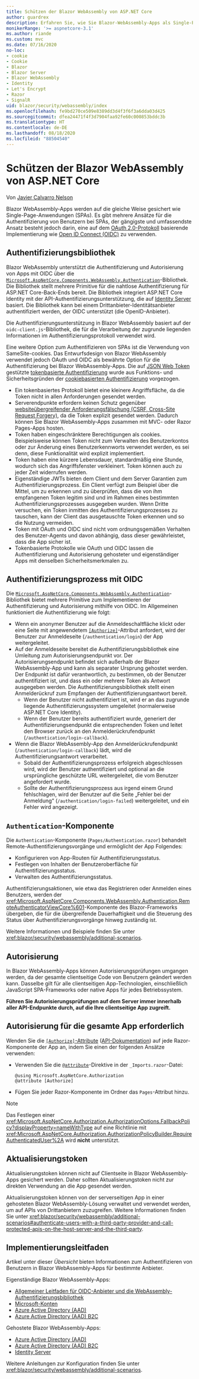 ```yaml
---
title: Schützen der Blazor WebAssembly von ASP.NET Core
author: guardrex
description: Erfahren Sie, wie Sie Blazor-WebAssembly-Apps als Single-Page-Anwendungen (SPAs) sichern.
monikerRange: '>= aspnetcore-3.1'
ms.author: riande
ms.custom: mvc
ms.date: 07/16/2020
no-loc:
- cookie
- Cookie
- Blazor
- Blazor Server
- Blazor WebAssembly
- Identity
- Let's Encrypt
- Razor
- SignalR
uid: blazor/security/webassembly/index
ms.openlocfilehash: fe9bd270ce509e8389dd3d4f3f6f3a6dda03d425
ms.sourcegitcommit: dfea24471f4f3d7904faa92fe60c000853bddc3b
ms.translationtype: HT
ms.contentlocale: de-DE
ms.lasthandoff: 08/18/2020
ms.locfileid: "88504540"
---
```

# <a name="secure-aspnet-core-no-locblazor-webassembly"></a>Schützen der Blazor WebAssembly von ASP.NET Core

Von [Javier Calvarro Nelson](https://github.com/javiercn)

Blazor WebAssembly-Apps werden auf die gleiche Weise gesichert wie Single-Page-Anwendungen (SPAs). Es gibt mehrere Ansätze für die Authentifizierung von Benutzern bei SPAs, der gängigste und umfassendste Ansatz besteht jedoch darin, eine auf dem [OAuth 2.0-Protokoll](https://oauth.net/) basierende Implementierung wie [Open ID Connect (OIDC)](https://openid.net/connect/) zu verwenden.

## <a name="authentication-library"></a>Authentifizierungsbibliothek

Blazor WebAssembly unterstützt die Authentifizierung und Autorisierung von Apps mit OIDC über die [`Microsoft.AspNetCore.Components.WebAssembly.Authentication`](https://www.nuget.org/packages/Microsoft.AspNetCore.Components.WebAssembly.Authentication)-Bibliothek. Die Bibliothek stellt mehrere Primitive für die nahtlose Authentifizierung für ASP.NET Core-Back-Ends bereit. Die Bibliothek integriert ASP.NET Core Identity mit der API-Authentifizierungsunterstützung, die auf [Identity Server](https://identityserver.io/) basiert. Die Bibliothek kann bei einem Drittanbieter-Identitätsanbieter authentifiziert werden, der OIDC unterstützt (die OpenID-Anbieter).

Die Authentifizierungsunterstützung in Blazor WebAssembly basiert auf der `oidc-client.js`-Bibliothek, die für die Verarbeitung der zugrunde liegenden Informationen im Authentifizierungsprotokoll verwendet wird.

Eine weitere Option zum Authentifizieren von SPAs ist die Verwendung von SameSite-cookies. Das Entwurfsdesign von Blazor WebAssembly verwendet jedoch OAuth und OIDC als bewährte Option für die Authentifizierung bei Blazor WebAssembly-Apps. Die auf [JSON Web Token](https://self-issued.info/docs/draft-ietf-oauth-json-web-token.html) gestützte [tokenbasierte Authentifizierung](xref:security/anti-request-forgery#token-based-authentication) wurde aus Funktions- und Sicherheitsgründen der [cookiebasierten Authentifizierung](xref:security/anti-request-forgery#cookie-based-authentication) vorgezogen.

* Ein tokenbasiertes Protokoll bietet eine kleinere Angriffsfläche, da die Token nicht in allen Anforderungen gesendet werden.
* Serverendpunkte erfordern keinen Schutz gegenüber [websiteübergreifender Anforderungsfälschung (CSRF, Cross-Site Request Forgery)](xref:security/anti-request-forgery), da die Token explizit gesendet werden. Dadurch können Sie Blazor WebAssembly-Apps zusammen mit MVC- oder Razor Pages-Apps hosten.
* Token haben eingeschränktere Berechtigungen als cookies. Beispielsweise können Token nicht zum Verwalten des Benutzerkontos oder zur Änderung eines Benutzerkennworts verwendet werden, es sei denn, diese Funktionalität wird explizit implementiert.
* Token haben eine kürzere Lebensdauer, standardmäßig eine Stunde, wodurch sich das Angriffsfenster verkleinert. Token können auch zu jeder Zeit widerrufen werden.
* Eigenständige JWTs bieten dem Client und dem Server Garantien zum Authentifizierungsprozess. Ein Client verfügt zum Beispiel über die Mittel, um zu erkennen und zu überprüfen, dass die von ihm empfangenen Token legitim sind und im Rahmen eines bestimmten Authentifizierungsprozesses ausgegeben wurden. Wenn Dritte versuchen, ein Token inmitten des Authentifizierungsprozesses zu tauschen, kann der Client das ausgetauschte Token erkennen und so die Nutzung vermeiden.
* Token mit OAuth und OIDC sind nicht vom ordnungsgemäßen Verhalten des Benutzer-Agents und davon abhängig, dass dieser gewährleistet, dass die App sicher ist.
* Tokenbasierte Protokolle wie OAuth und OIDC lassen die Authentifizierung und Autorisierung gehosteter und eigenständiger Apps mit denselben Sicherheitsmerkmalen zu.

## <a name="authentication-process-with-oidc"></a>Authentifizierungsprozess mit OIDC

Die [`Microsoft.AspNetCore.Components.WebAssembly.Authentication`](https://www.nuget.org/packages/Microsoft.AspNetCore.Components.WebAssembly.Authentication)-Bibliothek bietet mehrere Primitive zum Implementieren der Authentifizierung und Autorisierung mithilfe von OIDC. Im Allgemeinen funktioniert die Authentifizierung wie folgt:

* Wenn ein anonymer Benutzer auf die Anmeldeschaltfläche klickt oder eine Seite mit angewendetem [`[Authorize]`](xref:Microsoft.AspNetCore.Authorization.AuthorizeAttribute)-Attribut anfordert, wird der Benutzer zur Anmeldeseite (`/authentication/login`) der App weitergeleitet.
* Auf der Anmeldeseite bereitet die Authentifizierungsbibliothek eine Umleitung zum Autorisierungsendpunkt vor. Der Autorisierungsendpunkt befindet sich außerhalb der Blazor WebAssembly-App und kann als separater Ursprung gehostet werden. Der Endpunkt ist dafür verantwortlich, zu bestimmen, ob der Benutzer authentifiziert ist, und dass ein oder mehrere Token als Antwort ausgegeben werden. Die Authentifizierungsbibliothek stellt einen Anmelderückruf zum Empfangen der Authentifizierungsantwort bereit.
  * Wenn der Benutzer nicht authentifiziert ist, wird er an das zugrunde liegende Authentifizierungssystem umgeleitet (normalerweise ASP.NET Core Identity).
  * Wenn der Benutzer bereits authentifiziert wurde, generiert der Authentifizierungsendpunkt die entsprechenden Token und leitet den Browser zurück an den Anmelderückrufendpunkt (`/authentication/login-callback`).
* Wenn die Blazor WebAssembly-App den Anmelderückrufendpunkt (`/authentication/login-callback`) lädt, wird die Authentifizierungsantwort verarbeitet.
  * Sobald der Authentifizierungsprozess erfolgreich abgeschlossen wird, wird der Benutzer authentifiziert und optional an die ursprüngliche geschützte URL weitergeleitet, die vom Benutzer angefordert wurde.
  * Sollte der Authentifizierungsprozess aus irgend einem Grund fehlschlagen, wird der Benutzer auf die Seite „Fehler bei der Anmeldung“ (`/authentication/login-failed`) weitergeleitet, und ein Fehler wird angezeigt.

## <a name="authentication-component"></a>`Authentication`-Komponente

Die `Authentication`-Komponente (`Pages/Authentication.razor`) behandelt Remote-Authentifizierungsvorgänge und ermöglicht der App Folgendes:

* Konfigurieren von App-Routen für Authentifizierungsstatus.
* Festlegen von Inhalten der Benutzeroberfläche für Authentifizierungsstatus.
* Verwalten des Authentifizierungsstatus.

Authentifizierungsaktionen, wie etwa das Registrieren oder Anmelden eines Benutzers, werden der <xref:Microsoft.AspNetCore.Components.WebAssembly.Authentication.RemoteAuthenticatorViewCore%601>-Komponente des Blazor-Frameworks übergeben, die für die übergreifende Dauerhaftigkeit und die Steuerung des Status über Authentifizierungsvorgänge hinweg zuständig ist.

Weitere Informationen und Beispiele finden Sie unter <xref:blazor/security/webassembly/additional-scenarios>.

## <a name="authorization"></a>Autorisierung

In Blazor WebAssembly-Apps können Autorisierungsprüfungen umgangen werden, da der gesamte clientseitige Code von Benutzern geändert werden kann. Dasselbe gilt für alle clientseitigen App-Technologien, einschließlich JavaScript SPA-Frameworks oder native Apps für jedes Betriebssystem.

**Führen Sie Autorisierungsprüfungen auf dem Server immer innerhalb aller API-Endpunkte durch, auf die Ihre clientseitige App zugreift.**

## <a name="require-authorization-for-the-entire-app"></a>Autorisierung für die gesamte App erforderlich

Wenden Sie die [`[Authorize]`-Attribute](xref:blazor/security/index#authorize-attribute) ([API-Dokumentation](xref:System.Web.Mvc.AuthorizeAttribute)) auf jede Razor-Komponente der App an, indem Sie einen der folgenden Ansätze verwenden:

* Verwenden Sie die [`@attribute`](xref:mvc/views/razor#attribute)-Direktive in der `_Imports.razor`-Datei:

  ```razor
  @using Microsoft.AspNetCore.Authorization
  @attribute [Authorize]
  ```

* Fügen Sie jeder Razor-Komponente im Ordner das `Pages`-Attribut hinzu.

> [!NOTE]
> Das Festlegen einer <xref:Microsoft.AspNetCore.Authorization.AuthorizationOptions.FallbackPolicy?displayProperty=nameWithType> auf eine Richtlinie mit <xref:Microsoft.AspNetCore.Authorization.AuthorizationPolicyBuilder.RequireAuthenticatedUser%2A> wird **nicht** unterstützt.

## <a name="refresh-tokens"></a>Aktualisierungstoken

Aktualisierungstoken können nicht auf Clientseite in Blazor WebAssembly-Apps gesichert werden. Daher sollten Aktualisierungstoken nicht zur direkten Verwendung an die App gesendet werden.

Aktualisierungstoken können von der serverseitigen App in einer gehosteten Blazor WebAssembly-Lösung verwaltet und verwendet werden, um auf APIs von Drittanbietern zuzugreifen. Weitere Informationen finden Sie unter <xref:blazor/security/webassembly/additional-scenarios#authenticate-users-with-a-third-party-provider-and-call-protected-apis-on-the-host-server-and-the-third-party>.

## <a name="implementation-guidance"></a>Implementierungsleitfaden

Artikel unter dieser *Übersicht* bieten Informationen zum Authentifizieren von Benutzern in Blazor WebAssembly-Apps für bestimmte Anbieter.

Eigenständige Blazor WebAssembly-Apps:

* [Allgemeiner Leitfaden für OIDC-Anbieter und die WebAssembly-Authentifizierungsbibliothek](xref:blazor/security/webassembly/standalone-with-authentication-library)
* [Microsoft-Konten](xref:blazor/security/webassembly/standalone-with-microsoft-accounts)
* [Azure Active Directory (AAD)](xref:blazor/security/webassembly/standalone-with-azure-active-directory)
* [Azure Active Directory (AAD) B2C](xref:blazor/security/webassembly/standalone-with-azure-active-directory-b2c)

Gehostete Blazor WebAssembly-Apps:

* [Azure Active Directory (AAD)](xref:blazor/security/webassembly/hosted-with-azure-active-directory)
* [Azure Active Directory (AAD) B2C](xref:blazor/security/webassembly/hosted-with-azure-active-directory-b2c)
* [Identity Server](xref:blazor/security/webassembly/hosted-with-identity-server)

Weitere Anleitungen zur Konfiguration finden Sie unter <xref:blazor/security/webassembly/additional-scenarios>.
